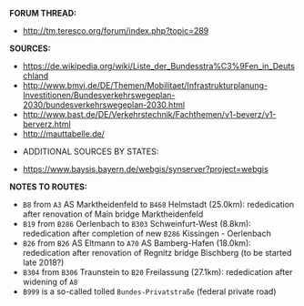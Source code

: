 ﻿**FORUM THREAD:**
- http://tm.teresco.org/forum/index.php?topic=289


**SOURCES:**
- https://de.wikipedia.org/wiki/Liste_der_Bundesstra%C3%9Fen_in_Deutschland
- http://www.bmvi.de/DE/Themen/Mobilitaet/Infrastrukturplanung-Investitionen/Bundesverkehrswegeplan-2030/bundesverkehrswegeplan-2030.html
- http://www.bast.de/DE/Verkehrstechnik/Fachthemen/v1-beverz/v1-berverz.html
- http://mauttabelle.de/


* ADDITIONAL SOURCES BY STATES:
- https://www.baysis.bayern.de/webgis/synserver?project=webgis


**NOTES TO ROUTES:**
- `B8` from `A3` AS Marktheidenfeld to `B468` Helmstadt (25.0km): rededication after renovation of Main bridge Marktheidenfeld
- `B19` from `B286` Oerlenbach to `B303` Schweinfurt-West (8.8km): rededication after completion of new `B286` Kissingen - Oerlenbach
- `B26` from `B26` AS Eltmann to `A70` AS Bamberg-Hafen (18.0km): rededication after renovation of Regnitz bridge Bischberg (to be started late 2018?)
- `B304` from `B306` Traunstein to `B20` Freilassung (27.1km): rededication after widening of `A8`
- `B999` is a so-called tolled `Bundes-Privatstraße` (federal private road)

